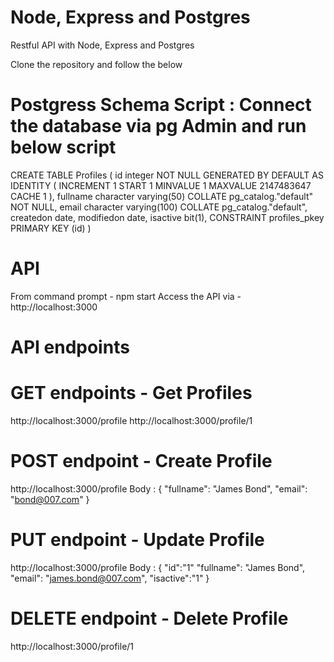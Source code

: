 # Node, Express and Postgres
Restful API with Node, Express and Postgres

Clone the repository and follow the below

# Postgress Schema Script : Connect the database via pg Admin and run below script

CREATE TABLE Profiles
(
    id integer NOT NULL GENERATED BY DEFAULT AS IDENTITY ( INCREMENT 1 START 1 MINVALUE 1 MAXVALUE 2147483647 CACHE 1 ),
    fullname character varying(50) COLLATE pg_catalog."default" NOT NULL,
    email character varying(100) COLLATE pg_catalog."default",
    createdon date,
    modifiedon date,
    isactive bit(1),
    CONSTRAINT profiles_pkey PRIMARY KEY (id)
)

# API
From command prompt - npm start
Access the API via - http://localhost:3000


# API endpoints

# GET endpoints - Get Profiles
http://localhost:3000/profile
http://localhost:3000/profile/1

# POST endpoint - Create Profile
http://localhost:3000/profile
Body : {
    "fullname": "James Bond",
    "email": "bond@007.com"
}

# PUT endpoint - Update Profile
http://localhost:3000/profile
Body : {
    "id":"1"
    "fullname": "James Bond",
    "email": "james.bond@007.com",
    "isactive":"1"
}

# DELETE endpoint - Delete Profile
http://localhost:3000/profile/1
